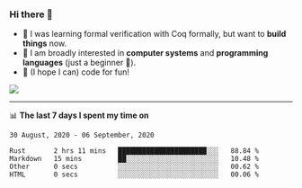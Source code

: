 ### Hi there 👋

- 🤔 I was learning formal verification with Coq formally, but want to **build things** now.
- 😬 I am broadly interested in **computer systems** and **programming languages** (just a beginner 🥺).
- 🤩 (I hope I can) code for fun!

<img src="https://github-readme-stats.vercel.app/api?username=xxchan&show_icons=true&icon_color=0366d6&text_color=24292e&bg_color=ffffff&hide_title=true" />

---

📊 **The last 7 days I spent my time on** 

<!--START_SECTION:waka-->
```text
30 August, 2020 - 06 September, 2020

Rust       2 hrs 11 mins   ██████████████████████░░░   88.84 % 
Markdown   15 mins         ██░░░░░░░░░░░░░░░░░░░░░░░   10.48 % 
Other      0 secs          ░░░░░░░░░░░░░░░░░░░░░░░░░   00.62 % 
HTML       0 secs          ░░░░░░░░░░░░░░░░░░░░░░░░░   00.06 %
```
<!--END_SECTION:waka-->

<!--
**xxchan/xxchan** is a ✨ _special_ ✨ repository because its `README.md` (this file) appears on your GitHub profile.

Here are some ideas to get you started:

- 🔭 I’m currently working on ...
- 🌱 I’m currently learning ...
- 👯 I’m looking to collaborate on ...
- 🤔 I’m looking for help with ...
- 💬 Ask me about ...
- 📫 How to reach me: ...
- 😄 Pronouns: ...
- ⚡ Fun fact: ...
-->
